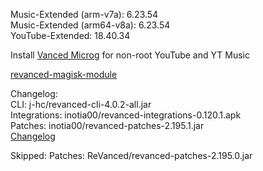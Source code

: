 Music-Extended (arm-v7a): 6.23.54  
Music-Extended (arm64-v8a): 6.23.54  
YouTube-Extended: 18.40.34  

Install [Vanced Microg](https://github.com/TeamVanced/VancedMicroG/releases) for non-root YouTube and YT Music  

[revanced-magisk-module](https://github.com/j-hc/revanced-magisk-module)  

Changelog:  
CLI: j-hc/revanced-cli-4.0.2-all.jar  
Integrations: inotia00/revanced-integrations-0.120.1.apk  
Patches: inotia00/revanced-patches-2.195.1.jar  
[Changelog](https://github.com/inotia00/revanced-patches/releases/tag/v2.195.1)  

Skipped:
Patches: ReVanced/revanced-patches-2.195.0.jar  
